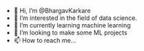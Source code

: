 - 👋 Hi, I’m @BhargavKarkare
- 👀 I’m interested in the field of data science.
- 🌱 I’m currently learning machine learning 
- 💞️ I’m looking to make some ML projects
- 📫 How to reach me...

<!---
BhargavKarkare/BhargavKarkare is a ✨ special ✨ repository because its `README.md` (this file) appears on your GitHub profile.
You can click the Preview link to take a look at your changes.
--->
